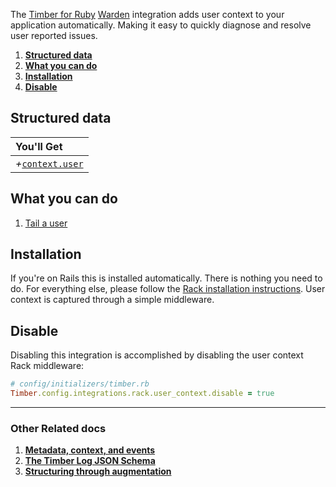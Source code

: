 The [Timber for Ruby](https://github.com/timberio/timber-ruby) [Warden](https://github.com/hassox/warden) integration adds user context to your application automatically. Making it easy to quickly diagnose and resolve user reported issues.

1. [**Structured data**](#structured-data)
2. [**What you can do**](#what-you-can-do)
3. [**Installation**](#installation)
4. [**Disable**](#disable)

## Structured data

|You'll Get|
|:------|
|<i>+</i>[`context.user`](/concepts/log-event-json-schema/context/user-context)|

## What you can do

1. [Tail a user](/app/console-log-viewer/tail-a-user)

## Installation

If you're on Rails this is installed automatically. There is nothing you need to do. For everything else, please follow the [Rack installation instructions](/languages/ruby/integrations/rack). User context is captured through a simple middleware.

## Disable

Disabling this integration is accomplished by disabling the user context Rack middleware:

```ruby
# config/initializers/timber.rb
Timber.config.integrations.rack.user_context.disable = true
```

---

### Other Related docs

1. [**Metadata, context, and events**](/concepts/metadata-context-and-events)
2. [**The Timber Log JSON Schema**](/concepts/log-event-json-schema)
3. [**Structuring through augmentation**](/concepts/structuring-through-augmentation)
